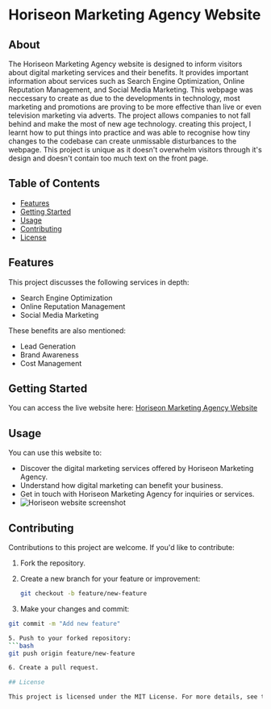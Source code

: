 # Horiseon Marketing Agency Website

## About

The Horiseon Marketing Agency website is designed to inform visitors about digital marketing services and their benefits. It provides important information about services such as Search Engine Optimization, Online Reputation Management, and Social Media Marketing. This webpage was neccessary to create as due to the developments in technology, most marketing and promotions are proving to be more effective than live or even television marketing via adverts. The project allows companies to not fall behind and make the most of new age technology. creating this project, I learnt how to put things into practice and was able to recognise how tiny changes to the codebase can create unmissable disturbances to the webpage. This project is unique as it doesn't overwhelm visitors through it's design and doesn't contain too much text on the front page.

## Table of Contents

- [Features](#features)
- [Getting Started](#getting-started)
- [Usage](#usage)
- [Contributing](#contributing)
- [License](#license)

## Features

This project discusses the following services in depth:

- Search Engine Optimization
- Online Reputation Management
- Social Media Marketing

These benefits are also mentioned:

- Lead Generation
-  Brand Awareness
-  Cost Management

## Getting Started

 You can access the live website here: [Horiseon Marketing Agency Website](https://hamdanurfore.github.io/first-challenge/)

 ## Usage

 You can use this website to:

- Discover the digital marketing services offered by Horiseon Marketing Agency.
- Understand how digital marketing can benefit your business.
- Get in touch with Horiseon Marketing Agency for inquiries or services.
-  ![Horiseon website screenshot](assets/images/screenshot)

## Contributing

Contributions to this project are welcome. If you'd like to contribute:

1. Fork the repository.

2. Create a new branch for your feature or improvement:
   ```bash
   git checkout -b feature/new-feature
   
3. Make your changes and commit:
  ```bash
git commit -m "Add new feature"

5. Push to your forked repository:
 ```bash
git push origin feature/new-feature

6. Create a pull request.

## License

This project is licensed under the MIT License. For more details, see the LICENSE file.
   
